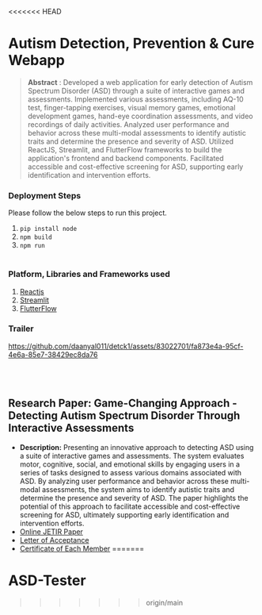 <<<<<<< HEAD
# Autism Detection, Prevention & Cure Webapp

> **Abstract** : Developed a web application for early detection of Autism Spectrum Disorder (ASD) through a suite of interactive games and assessments. Implemented various assessments, including AQ-10 test, finger-tapping exercises, visual memory games, emotional development games, hand-eye coordination assessments, and video recordings of daily activities. Analyzed user performance and behavior across these multi-modal assessments to identify autistic traits and determine the presence and severity of ASD. Utilized ReactJS, Streamlit, and FlutterFlow frameworks to build the application's frontend and backend components. Facilitated accessible and cost-effective screening for ASD, supporting early identification and intervention efforts.

### Deployment Steps
Please follow the below steps to run this project.
<br>
1. `pip install node`<br>
2. `npm build`<br>
3. `npm run`<br><br>

### Platform, Libraries and Frameworks used
1. [Reactjs](https://react.dev/)
2. [Streamlit](https://docs.streamlit.io/library/get-started)
3. [FlutterFlow](https://flutterflow.io/)


### Trailer
https://github.com/daanyal011/detck1/assets/83022701/fa873e4a-95cf-4e6a-85e7-38429ec8da76



<br></br>

## Research Paper: Game-Changing Approach - Detecting Autism Spectrum Disorder Through Interactive Assessments
- **Description:** Presenting an innovative approach to detecting ASD using a suite of interactive games and assessments. The system evaluates motor, cognitive, social, and emotional skills by engaging users in a series of tasks designed to assess various domains associated with ASD. By analyzing user performance and behavior across these multi-modal assessments, the system aims to identify autistic traits and determine the presence and severity of ASD. The paper highlights the potential of this approach to facilitate accessible and cost-effective screening for ASD, ultimately supporting early identification and intervention efforts.
- [Online JETIR Paper](https://www.jetir.org/view?paper=JETIR2404266)
- [Letter of Acceptance](https://drive.google.com/file/d/1uF79a3gNUo3LC6k9XYSULScTZEpGOHuc/view?usp=sharing)
- [Certificate of Each Member](https://drive.google.com/file/d/1uKJUO_q7y2QkHfp3KpJ-d11Hzavapol-/view?usp=drive_link)
=======
# ASD-Tester
>>>>>>> origin/main
